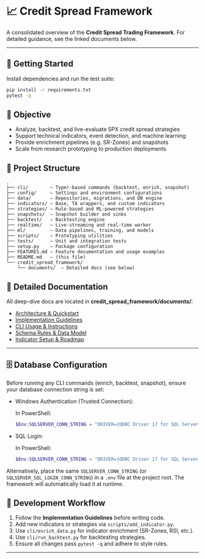 # 📈 Credit Spread Framework

A consolidated overview of the **Credit Spread Trading Framework**. For detailed guidance, see the linked documents below.

---

## 🚀 Getting Started

Install dependencies and run the test suite:

```bash
pip install -r requirements.txt
pytest -q
```

## 🎯 Objective

- Analyze, backtest, and live-evaluate SPX credit spread strategies
- Support technical indicators, event detection, and machine learning
- Provide enrichment pipelines (e.g. SR-Zones) and snapshots
- Scale from research prototyping to production deployments

## 📂 Project Structure

```plaintext
.
├── cli/        – Typer-based commands (backtest, enrich, snapshot)
├── config/     – Settings and environment configurations
├── data/       – Repositories, migrations, and DB engine
├── indicators/ – Base, TA wrappers, and custom indicators
├── strategies/ – Rule-based and ML-powered strategies
├── snapshots/  – Snapshot builder and sinks
├── backtest/   – Backtesting engine
├── realtime/   – Live-streaming and real-time worker
├── ml/         – Data pipelines, training, and models
├── scripts/    – Prototyping utilities
├── tests/      – Unit and integration tests
├── setup.py    – Package configuration
├── FEATURES.md – Feature documentation and usage examples
├── README.md   – (this file)
└── credit_spread_framework/
    └── documents/  – Detailed docs (see below)
```

## 📖 Detailed Documentation

All deep-dive docs are located in **credit_spread_framework/documents/**:

- [Architecture & Quickstart](credit_spread_framework/documents/README_credit_spread_framework.md)
- [Implementation Guidelines](credit_spread_framework/documents/PROJECT_GUIDELINES.md)
- [CLI Usage & Instructions](credit_spread_framework/documents/PROJECT_INSTRUCTIONS.md)
- [Schema Rules & Data Model](credit_spread_framework/documents/sp_data_schema.md)
- [Indicator Setup & Roadmap](credit_spread_framework/documents/indicator_setup_and_roadmap.md)

---

## 🗄️ Database Configuration

Before running any CLI commands (enrich, backtest, snapshot), ensure your database connection string is set:

- Windows Authentication (Trusted Connection):

  In PowerShell:

  ```powershell
  $Env:SQLSERVER_CONN_STRING = "DRIVER={ODBC Driver 17 for SQL Server};SERVER=LAPTOP-DKR7BL4Q\\SQLEXPRESS;DATABASE=CreditSpreadsDB;Trusted_Connection=yes;"
  ```

- SQL Login:

  In PowerShell:

  ```powershell
  $Env:SQLSERVER_CONN_STRING = "DRIVER={ODBC Driver 17 for SQL Server};SERVER=LAPTOP-DKR7BL4Q\\SQLEXPRESS;DATABASE=CreditSpreadsDB;User Id=credit_spread_user;Password=SuperSecretPass!;"
  ```

Alternatively, place the same `SQLSERVER_CONN_STRING` (or `SQLSERVER_SQL_LOGIN_CONN_STRING`) in a `.env` file at the project root. The framework will automatically load it at runtime.

## 🔧 Development Workflow

1. Follow the **Implementation Guidelines** before writing code.
2. Add new indicators or strategies via `scripts/add_indicator.py`.
3. Use `cli/enrich_data.py` for indicator enrichment (SR-Zones, RSI, etc.).
4. Use `cli/run_backtest.py` for backtesting strategies.
5. Ensure all changes pass `pytest -q` and adhere to style rules.

---
